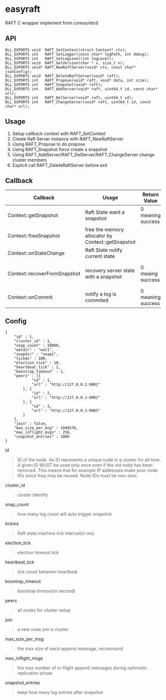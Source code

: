 # easyraft
RAFT C wrapper implement from coreos/etcd 

## API
```
DLL_EXPORTS void  RAFT_SetContext(struct Context* ctx);
DLL_EXPORTS int   RAFT_SetLogger(const char* logPath, int debug);
DLL_EXPORTS int   RAFT_SetLogLevel(int logLevel);
DLL_EXPORTS void  RAFT_GetVersion(char * v, size_t n);
DLL_EXPORTS void* RAFT_NewRaftServer(void* ctx, const char* jsonConfig);
DLL_EXPORTS void  RAFT_DeleteRaftServer(void* raft);
DLL_EXPORTS int   RAFT_Propose(void* raft, void* data, int size);
DLL_EXPORTS int   RAFT_Snapshot(void* raft);
DLL_EXPORTS int   RAFT_AddServer(void* raft, uint64_t id, const char* url);
DLL_EXPORTS int   RAFT_DelServer(void* raft, uint64_t id);
DLL_EXPORTS int   RAFT_ChangeServer(void* raft, uint64_t id, const char* url);
```
## Usage

1. Setup callback context with RAFT_SetContext
1. Create Raft Server instance with RAFT_NewRaftServer
1. Using RAFT_Propose to do propose
1. Using RAFT_Snapshot force create a snapshot
1. Using RAFT_AddServer/RAFT_DelServer/RAFT_ChangeServer change cluster members
1. Explicit call RAFT_DeleteRaftServer before exit

## Callback
Callback|Usage|Return Value|Comment
--------|-----|------------|------
Context::getSnapshot|Raft State want a snapshot|0 meaning success|
Context::freeSnapshot|free the memory allocator by Context::getSnapshot||
Context::onStateChange|Raft State notify current state||
Context::recoverFromSnapshot|recovery server state with a snapshot|0 meaing success|WARNING: return non-zero will panic
Context::onCommit|notify a log is commited|0 meaning success|

## Config
```
{
	"id" : 1,
	"cluster_id" : 1,
	"snap_count" : 10000,
	"waldir" : "wal1",
	"snapdir" : "snap1",
	"tickms" : 100,
	"election_tick" : 10,
	"heartbeat_tick" : 1,
	"boostrap_timeout" : 1,
	"peers" : [{
			"id" : 1,
			"url" : "http://127.0.0.1:9001"
		}, {
			"id" : 2,
			"url" : "http://127.0.0.1:9002"
		}, {
			"id" : 3,
			"url" : "http://127.0.0.1:9003"
		}
	],
	"join" : false,
	"max_size_per_msg" : 1048576,
	"max_inflight_msgs" : 256,
	"snapshot_entries" : 1000
}
```
id
>ID of the node. An ID represents a unique node in a cluster for all time. A given ID MUST be used only once even if the old node has been removed. This means that for example IP addresses make poor node IDs since they may be reused. Node IDs must be non-zero.

cluster_id
>cluster identify

snap_count
>how many log count will auto trigger snapshot

tickms
>Raft state machine tick interval(in ms) 

election_tick
>election timeout tick

heartbeat_tick
>tick count between heartbeat

boostrap_timeout
>boostrap timeout(in second)

peers
>all nodes for cluster setup

join
>a new node join a cluster

max_size_per_msg
>the max size of each append message, recommand 

max_inflight_msgs
>the max number of in-flight append messages during optimistic replication phase

snapshot_entries
>keep how many log entries after snapshot
